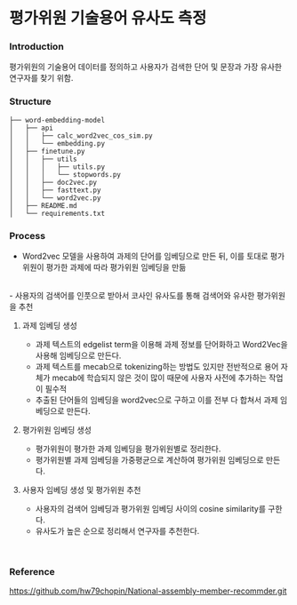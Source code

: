 # 평가위원 기술용어 유사도 측정

### Introduction
평가위원의 기술용어 데이터를 정의하고 사용자가 검색한 단어 및 문장과 가장 유사한 연구자를 찾기 위함.

### Structure
```
├── word-embedding-model
│   ├── api
│   │   ├── calc_word2vec_cos_sim.py
│   │   └── embedding.py
│   ├── finetune.py
│   │   ├── utils
│   │   │   ├── utils.py
│   │   │   └── stopwords.py
│   │   ├── doc2vec.py
│   │   ├── fasttext.py
│   │   └── word2vec.py
│   ├── README.md
│   └── requirements.txt
```

### Process
- Word2vec 모델을 사용하여 과제의 단어를 임베딩으로 만든 뒤, 이를 토대로 평가위원이 평가한 과제에 따라 평가위원 임베딩을 만듦 
<br>
- 사용자의 검색어를 인풋으로 받아서 코사인 유사도를 통해 검색어와 유사한 평가위원을 추천

<br>

1.	과제 임베딩 생성 <br>

    - 과제 텍스트의 edgelist term을 이용해 과제 정보를 단어화하고 Word2Vec을 사용해 임베딩으로 만든다. <br>
    - 과제 텍스트를 mecab으로 tokenizing하는 방법도 있지만 전반적으로 용어 자체가 mecab에 학습되지 않은 것이 많이 때문에 사용자 사전에 추가하는 작업이 필수적 <br>
    - 추출된 단어들의 임베딩을 word2vec으로 구하고 이를 전부 다 합쳐서 과제 임베딩으로 만든다. <br>


2.	평가위원 임베딩 생성

    - 평가위원이 평가한 과제 임베딩을 평가위원별로 정리한다.
    - 평가위원별 과제 임베딩을 가중평균으로 계산하여 평가위원 임베딩으로 만든다.


3.	사용자 임베딩 생성 및 평가위원 추천

    - 사용자의 검색어 임베딩과 평가위원 임베딩 사이의 cosine similarity를 구한다.
    - 유사도가 높은 순으로 정리해서 연구자를 추천한다.

<br>

### Reference
https://github.com/hw79chopin/National-assembly-member-recommder.git